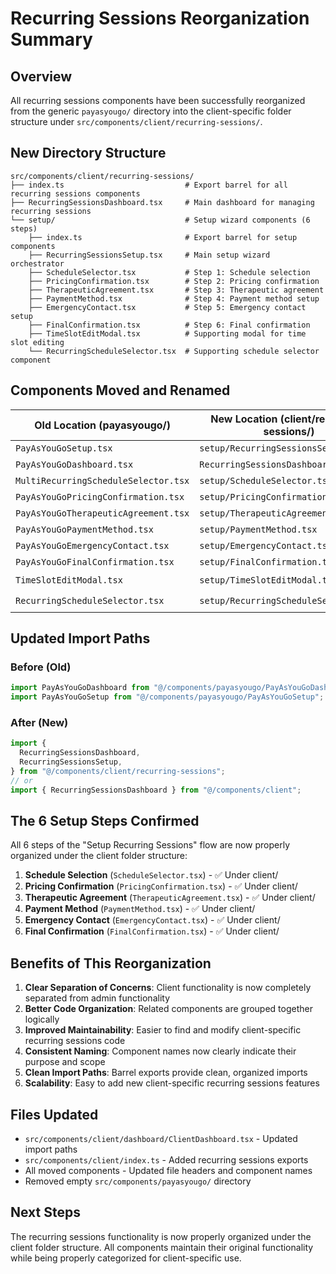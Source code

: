 # Recurring Sessions Reorganization Summary

## Overview

All recurring sessions components have been successfully reorganized from the generic `payasyougo/` directory into the client-specific folder structure under `src/components/client/recurring-sessions/`.

## New Directory Structure

```
src/components/client/recurring-sessions/
├── index.ts                           # Export barrel for all recurring sessions components
├── RecurringSessionsDashboard.tsx     # Main dashboard for managing recurring sessions
└── setup/                             # Setup wizard components (6 steps)
    ├── index.ts                       # Export barrel for setup components
    ├── RecurringSessionsSetup.tsx     # Main setup wizard orchestrator
    ├── ScheduleSelector.tsx           # Step 1: Schedule selection
    ├── PricingConfirmation.tsx        # Step 2: Pricing confirmation
    ├── TherapeuticAgreement.tsx       # Step 3: Therapeutic agreement
    ├── PaymentMethod.tsx              # Step 4: Payment method setup
    ├── EmergencyContact.tsx           # Step 5: Emergency contact setup
    ├── FinalConfirmation.tsx          # Step 6: Final confirmation
    ├── TimeSlotEditModal.tsx          # Supporting modal for time slot editing
    └── RecurringScheduleSelector.tsx  # Supporting schedule selector component
```

## Components Moved and Renamed

| Old Location (payasyougo/)           | New Location (client/recurring-sessions/) | Renamed |
| ------------------------------------ | ----------------------------------------- | ------- |
| `PayAsYouGoSetup.tsx`                | `setup/RecurringSessionsSetup.tsx`        | ✅      |
| `PayAsYouGoDashboard.tsx`            | `RecurringSessionsDashboard.tsx`          | ✅      |
| `MultiRecurringScheduleSelector.tsx` | `setup/ScheduleSelector.tsx`              | ✅      |
| `PayAsYouGoPricingConfirmation.tsx`  | `setup/PricingConfirmation.tsx`           | ✅      |
| `PayAsYouGoTherapeuticAgreement.tsx` | `setup/TherapeuticAgreement.tsx`          | ✅      |
| `PayAsYouGoPaymentMethod.tsx`        | `setup/PaymentMethod.tsx`                 | ✅      |
| `PayAsYouGoEmergencyContact.tsx`     | `setup/EmergencyContact.tsx`              | ✅      |
| `PayAsYouGoFinalConfirmation.tsx`    | `setup/FinalConfirmation.tsx`             | ✅      |
| `TimeSlotEditModal.tsx`              | `setup/TimeSlotEditModal.tsx`             | ➡️      |
| `RecurringScheduleSelector.tsx`      | `setup/RecurringScheduleSelector.tsx`     | ➡️      |

## Updated Import Paths

### Before (Old)

```typescript
import PayAsYouGoDashboard from "@/components/payasyougo/PayAsYouGoDashboard";
import PayAsYouGoSetup from "@/components/payasyougo/PayAsYouGoSetup";
```

### After (New)

```typescript
import {
  RecurringSessionsDashboard,
  RecurringSessionsSetup,
} from "@/components/client/recurring-sessions";
// or
import { RecurringSessionsDashboard } from "@/components/client";
```

## The 6 Setup Steps Confirmed

All 6 steps of the "Setup Recurring Sessions" flow are now properly organized under the client folder structure:

1. **Schedule Selection** (`ScheduleSelector.tsx`) - ✅ Under client/
2. **Pricing Confirmation** (`PricingConfirmation.tsx`) - ✅ Under client/
3. **Therapeutic Agreement** (`TherapeuticAgreement.tsx`) - ✅ Under client/
4. **Payment Method** (`PaymentMethod.tsx`) - ✅ Under client/
5. **Emergency Contact** (`EmergencyContact.tsx`) - ✅ Under client/
6. **Final Confirmation** (`FinalConfirmation.tsx`) - ✅ Under client/

## Benefits of This Reorganization

1. **Clear Separation of Concerns**: Client functionality is now completely separated from admin functionality
2. **Better Code Organization**: Related components are grouped together logically
3. **Improved Maintainability**: Easier to find and modify client-specific recurring sessions code
4. **Consistent Naming**: Component names now clearly indicate their purpose and scope
5. **Clean Import Paths**: Barrel exports provide clean, organized imports
6. **Scalability**: Easy to add new client-specific recurring sessions features

## Files Updated

- `src/components/client/dashboard/ClientDashboard.tsx` - Updated import paths
- `src/components/client/index.ts` - Added recurring sessions exports
- All moved components - Updated file headers and component names
- Removed empty `src/components/payasyougo/` directory

## Next Steps

The recurring sessions functionality is now properly organized under the client folder structure. All components maintain their original functionality while being properly categorized for client-specific use.
